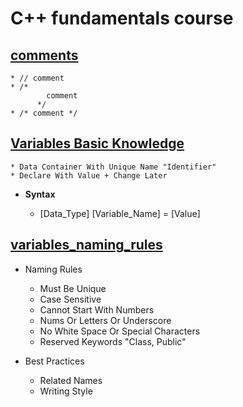 # C++ fundamentals course

##  [**comments**](./comments)

	* // comment
	* /* 
            comment
          */
	* /* comment */

##  [**Variables Basic Knowledge**](./variables_basic_knowledge) 

	* Data Container With Unique Name "Identifier"
	* Declare With Value + Change Later

* **Syntax**

  * [Data_Type] [Variable_Name] = [Value]

##  [**variables_naming_rules**](./variables_naming_rules)


* Naming Rules
  * Must Be Unique
  * Case Sensitive
  * Cannot Start With Numbers
  * Nums Or Letters Or Underscore
  * No White Space Or Special Characters
  * Reserved Keywords "Class, Public"

* Best Practices
  * Related Names
  * Writing Style

